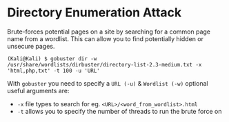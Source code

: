 # Directory Enumeration Attack
Brute-forces potential pages on a site by searching for a common page name from a wordlist. This can allow you to find potentially hidden or unsecure pages.

```shell
(Kali@Kali) $ gobuster dir -w /usr/share/wordlists/dirbuster/directory-list-2.3-medium.txt -x 'html,php,txt' -t 100 -u 'URL'
```
With `gobuster` you need to specify a `URL (-u)` & `Wordlist (-w)` optional useful arguments are:
- `-x` file types to search for eg. `<URL>/<word_from_wordlist>.html`
- `-t` allows you to specify the number of threads to run the brute force on

